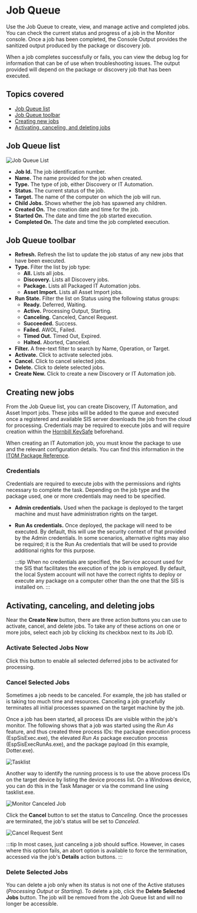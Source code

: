 # Job Queue
Use the Job Queue to create, view, and manage active and completed jobs. You can check the current status and progress of a job in the Monitor console. Once a job has been completed, the Console Output provides the sanitized output produced by the package or discovery job.

When a job completes successfully or fails, you can view the debug log for information that can be of use when troubleshooting issues. The output provided will depend on the package or discovery job that has been executed.

## Topics covered
- [Job Queue list](#job-queue-list)
- [Job Queue toolbar](#job-queue-toolbar)
- [Creating new jobs](#creating-new-jobs)
- [Activating, canceling, and deleting jobs](#activating-canceling-and-deleting-jobs)

## Job Queue list

![Job Queue List](/_books/itom-user-guide/jobs/images/job-queue-list.png)

* **Job Id.** The job identification number.
* **Name.** The name provided for the job when created.
* **Type.** The type of job, either Discovery or IT Automation.
* **Status.** The current status of the job.
* **Target.** The name of the computer on which the job will run.
* **Child Jobs.** Shows whether the job has spawned any children.
* **Created On.** The creation date and time for the job.
* **Started On.** The date and time the job started execution.
* **Completed On.** The date and time the job completed execution.

## Job Queue toolbar
* **Refresh.** Refresh the list to update the job status of any new jobs that have been executed.
* **Type.** Filter the list by job type:
    * **All.** Lists all jobs.
    * **Discovery.** Lists all Discovery jobs.
    * **Package.** Lists all Packaged IT Automation jobs.
    * **Asset Import.** Lists all Asset Import jobs.
* **Run State.** Filter the list on Status using the following status groups:
    * **Ready.** Deferred, Waiting.
    * **Active.** Processing Output, Starting.
    * **Canceling.** Canceled, Cancel Request.
    * **Succeeded.** Success.
    * **Failed.** AWOL, Failed.
    * **Timed Out.** Timed Out, Expired.
    * **Halted.** Aborted, Canceled.
* **Filter.** A free-text filter to search by Name, Operation, or Target.
* **Activate.** Click to activate selected jobs.
* **Cancel.** Click to cancel selected jobs.
* **Delete.** Click to delete selected jobs.
* **Create New.** Click to create a new Discovery or IT Automation job.

## Creating new jobs
From the Job Queue list, you can create Discovery, IT Automation, and Asset Import jobs. These jobs will be added to the queue and executed once a registered and available SIS server downloads the job from the cloud for processing. Credentials may be required to execute jobs and will require creation within the [Hornbill KeySafe](/esp-config/security/keysafe) beforehand.

When creating an IT Automation job, you must know the package to use and the relevant configuration details. You can find this information in the [ITOM Package Reference](/itom-packages/welcome).

### Credentials
Credentials are required to execute jobs with the permissions and rights necessary to complete the task. Depending on the job type and the package used, one or more credentials may need to be specified.

* **Admin credentials.** Used when the package is deployed to the target machine and must have administration rights on the target.
* **Run As credentials.** Once deployed, the package will need to be executed. By default, this will use the security context of that provided by the Admin credentials. In some scenarios, alternative rights may also be required; it is the Run As credentials that will be used to provide additional rights for this purpose.

    :::tip
    When no credentials are specified, the Service account used for the SIS that facilitates the execution of the job is employed. By default, the local System account will not have the correct rights to deploy or execute any package on a computer other than the one that the SIS is installed on.
    :::

## Activating, canceling, and deleting jobs

Near the **Create New** button, there are three action buttons you can use to activate, cancel, and delete jobs. To take any of these actions on one or more jobs, select each job by clicking its checkbox next to its Job ID.

### Activate Selected Jobs Now
Click this button to enable all selected deferred jobs to be activated for processing.

### Cancel Selected Jobs
Sometimes a job needs to be canceled. For example, the job has stalled or is taking too much time and resources. Canceling a job  gracefully terminates all initial processes spawned on the target machine by the job.

Once a job has been started, all process IDs are visible within the job's monitor. The following shows that a job was started using the *Run As* feature, and thus created three process IDs: the package execution process (EspSisExec.exe), the elevated *Run As* package execution process (EspSisExecRunAs.exe), and the package payload (in this example, Dotter.exe).

![Tasklist](/_books/itom-user-guide/jobs/images/canceled-job-tasklist.png)

Another way to identify the running process is to use the above process IDs on the target device by listing the device process list. On a Windows device, you can do this in the Task Manager or via the command line using tasklist.exe.

![Monitor Canceled Job](/_books/itom-user-guide/jobs/images/monitor-canceled-jobs.png)

Click the **Cancel** button to set the status to *Canceling*. Once the processes are terminated, the job's status will be set to *Canceled*.

![Cancel Request Sent](/_books/itom-user-guide/jobs/images/cancel-request-sent.png)

:::tip
In most cases, just canceling a job should suffice. However, in cases where this option fails, an abort option is available to force the termination, accessed via the job's **Details** action buttons.
:::

### Delete Selected Jobs
You can delete a job only when its status is not one of the Active statuses (*Processing Output* or *Starting*). To delete a job, click the **Delete Selected Jobs** button. The job will be removed from the Job Queue list and will no longer be accessible.

<!-- https://wiki.hornbill.com/index.php?title=Job_Queue -->